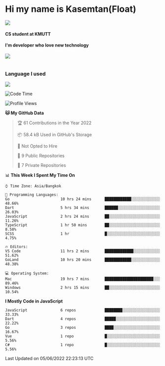# Hi my name is Kasemtan(Float)
![](https://64.media.tumblr.com/9c2a8f831efe8da556ffbf89cebb52c9/b86c1ab833a37e32-93/s1280x1920/d000dc22f75df64be2bc150f5fa69c4f6df6bb07.gifv)
#### CS student at KMUTT
#### I'm developer who love new technology
[![](https://github-readme-stats.vercel.app/api?username=FloatKasemtan&show_icons=true&theme=nightowl)]()
#
### Language I used
[![](https://github-readme-stats.vercel.app/api/top-langs/?username=FloatKasemtan&layout=compact&theme=nightowl)]()
<!--START_SECTION:waka-->
![Code Time](http://img.shields.io/badge/Code%20Time-420%20hrs%2041%20mins-blue)

![Profile Views](http://img.shields.io/badge/Profile%20Views-7-blue)

**🐱 My GitHub Data** 

> 🏆 61 Contributions in the Year 2022
 > 
> 📦 58.4 kB Used in GitHub's Storage 
 > 
> 🚫 Not Opted to Hire
 > 
> 📜 9 Public Repositories 
 > 
> 🔑 7 Private Repositories  
 > 
📊 **This Week I Spent My Time On** 

```text
⌚︎ Time Zone: Asia/Bangkok

💬 Programming Languages: 
Go                       10 hrs 24 mins      ████████████░░░░░░░░░░░░░   48.66% 
Dart                     5 hrs 34 mins       ██████░░░░░░░░░░░░░░░░░░░   26.03% 
JavaScript               2 hrs 24 mins       ██░░░░░░░░░░░░░░░░░░░░░░░   11.26% 
TypeScript               1 hr 50 mins        ██░░░░░░░░░░░░░░░░░░░░░░░   8.58% 
SCSS                     1 hr                █░░░░░░░░░░░░░░░░░░░░░░░░   4.75%

🔥 Editors: 
VS Code                  11 hrs 2 mins       █████████████░░░░░░░░░░░░   51.62% 
GoLand                   10 hrs 20 mins      ████████████░░░░░░░░░░░░░   48.38%

💻 Operating System: 
Mac                      19 hrs 7 mins       ██████████████████████░░░   89.46% 
Windows                  2 hrs 15 mins       ██░░░░░░░░░░░░░░░░░░░░░░░   10.54%

```

**I Mostly Code in JavaScript** 

```text
JavaScript               6 repos             ████████░░░░░░░░░░░░░░░░░   33.33% 
Dart                     4 repos             █████░░░░░░░░░░░░░░░░░░░░   22.22% 
Go                       3 repos             ████░░░░░░░░░░░░░░░░░░░░░   16.67% 
Vue                      1 repo              █░░░░░░░░░░░░░░░░░░░░░░░░   5.56% 
C#                       1 repo              █░░░░░░░░░░░░░░░░░░░░░░░░   5.56%

```



 Last Updated on 05/06/2022 22:23:13 UTC
<!--END_SECTION:waka-->
<!--
**FloatKasemtan/FloatKasemtan** is a ✨ _special_ ✨ repository because its `README.md` (this file) appears on your GitHub profile.

Here are some ideas to get you started:

- 🔭 I’m currently working on ...
- 🌱 I’m currently learning ...
- 👯 I’m looking to collaborate on ...
- 🤔 I’m looking for help with ...
- 💬 Ask me about ...
- 📫 How to reach me: ...
- 😄 Pronouns: ...
- ⚡ Fun fact: ...
-->
